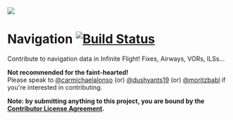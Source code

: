 <img src="https://raw.githubusercontent.com/InfiniteFlightAirportEditing/Airports/master/ifae-banner.png" />

# Navigation  [![Build Status](https://travis-ci.org/InfiniteFlightAirportEditing/Navigation.svg?branch=master)](https://travis-ci.org/InfiniteFlightAirportEditing/Navigation)

Contribute to navigation data in Infinite Flight! Fixes, Airways, VORs, ILSs...

**Not recommended for the faint-hearted!**<br>
Please speak to [@carmichaelalonso](https://github.com/carmichaelalonso) (or) [@dushyants19](https://github.com/dushyants19) (or) [@moritzbabl](https://github.com/moritzbabl) if you're interested in contributing.

<strong>Note: by submitting anything to this project, you are bound by the <a href="https://github.com/InfiniteFlightAirportEditing/Airports/blob/master/CONTRIBUTOR%20LICENSE">Contributor License Agreement</a>.</strong>
